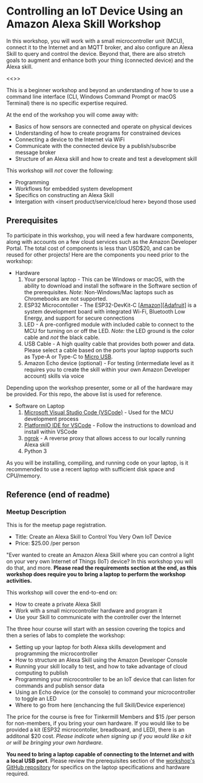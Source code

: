 # Controlling an IoT Device Using an Amazon Alexa Skill Workshop

In this workshop, you will work with a small microcontroller unit (MCU), connect it to the Internet and an MQTT broker, and also configure an Alexa Skill to query and control the device. Beyond that, there are also stretch goals to augment and enhance both your thing (connected device) and the Alexa skill.

<<<insert architecture diagram>>>

This is a beginner  workshop and beyond an understanding of how to use a command line interface (CLI, Windows Command Prompt or macOS Terminal) there is no specific expertise required.

At the end of the workshop you will come away with:

* Basics of how sensors are connected and operate on physical devices
* Understanding of how to create programs for constrained devices
* Connecting a device to the Internet via WiFi
* Communicate with the connected device by a publish/subscribe message broker
* Structure of an Alexa skill and how to create and test a development skill

This workshop will *not* cover the following:

* Programming
* Workflows for embedded system development
* Specifics on constructing an Alexa Skill
* Intergation with \<insert product/service/cloud here\> beyond those used

## Prerequisites

To participate in this workshop, you will need a few hardware components, along with accounts on a few cloud services such as the Amazon Developer Portal. The total cost of components is less than USD$20, and can be reused for other projects! Here are the components you need prior to the workshop:

- Hardware
  1. Your personal laptop - This can be Windows or macOS, with the ability to download and install the software in the Software section of the prerequisites. *Note*: Non-Windows/Mac laptops such as Chromebooks are not supported.
  2. ESP32 Microcontoller - The ESP32-DevKit-C [[Amazon]](https://www.amazon.com/Espressif-ESP32-ESP32-DEVKITC-ESP-WROOM-32-soldered/dp/B01N0SB08Q)[[Adafruit]](https://www.adafruit.com/product/3269) is a system development board with integrated Wi-Fi, Bluetooth Low Energy, and support for secure connections
  3. LED - A pre-configred module with included cable to connect to the MCU for turning on or off the LED. *Note:* the LED ground is the color cable and *not* the black cable.
  4. USB Cable - A high quality cable that provides both power and data. Please select a cable based on the ports your laptop supports such as Type-A or Type-C to [Micro USB](https://en.wikipedia.org/wiki/USB#Receptacle_(socket)_identification).
  5. Amazon Echo device (optional) - For testing (intermediate level as it requires you to create the skill within your own Amazon Developer account) skills via voice

Depending upon the workshop presenter, some or all of the hardware may be provided. For this repo, the above list is used for reference.

- Software on Laptop
  1. [Microsoft Visual Studio Code (VSCode)](https://code.visualstudio.com/download) - Used for the MCU development process
  2. [PlatformIO IDE for VSCode](https://platformio.org/install/ide?install=vscode) - Follow the instructions to download and install within VSCode
  3. [ngrok](https://ngrok.com/download) - A reverse proxy that allows access to our locally running Alexa skill
  4. Python 3

As you will be installing, compiling, and running code on your laptop, is it recommended to use a recent laptop with sufficient disk space and CPU/memory.

## Reference (end of readme)

### Meetup Description

This is for the meetup page registration.

* Title: Create an Alexa Skill to Control You Very Own IoT Device
* Price: $25.00 /per person

"Ever wanted to create an Amazon Alexa Skill where you can control a light on your very own Internet of Things (IoT) device? In this workshop you will do that, and more. **Please read the requirements section at the end, as this workshop does require you to bring a laptop to perform the workshop activities.**

This workshop will cover the end-to-end on:

* How to create a private Alexa Skill
* Work with a small microcontroller hardware and program it 
* Use your Skill to communicate with the controller over the Internet

The three hour course will start with an session covering the topics and then a series of labs to complete the workshop:

* Setting up your laptop for both Alexa skills development and programming the microcontroller
* How to structure an Alexa Skill using the Amazon Developer Console
* Running your skill locally to test, and how to take advantage of cloud computing to publish
* Programming your microcontroller to be an IoT device that can listen for commands and publish sensor data
* Using an Echo device (or the console) to command your microcontroller to toggle an LED
* Where to go from here (enchancing the full Skill/Device experience)

The price for the course is free for Tinkermill Members and $15 /per person for non-members, if you bring your own hardware. If you would like to be provided a kit (ESP32 microcontoller, breadboard, and LED), there is an additonal $20 cost. *Please indicate when signing up if you would like a kit or will be bringing your own hardware.*

**You need to bring a laptop capable of connecting to the Internet and with a local USB port**. Please review the prerequisites section of the [workshop's GitHub repository](https://github.com/TinkerMill/workshop-ess-alexa-controlled-device) for specifics on the laptop specifications and hardware required.